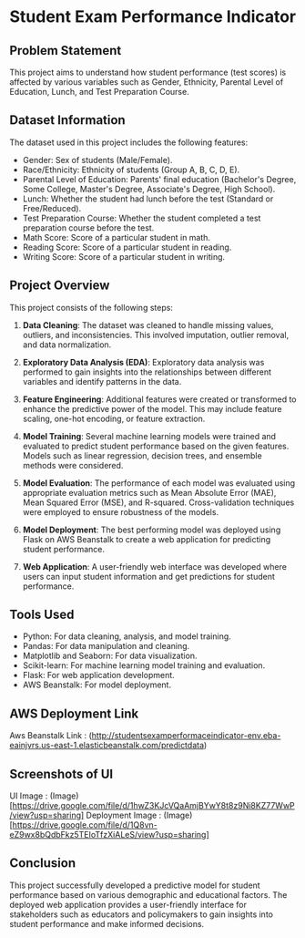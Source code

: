 # Student Exam Performance Indicator

## Problem Statement
This project aims to understand how student performance (test scores) is affected by various variables such as Gender, Ethnicity, Parental Level of Education, Lunch, and Test Preparation Course.

## Dataset Information
The dataset used in this project includes the following features:
- Gender: Sex of students (Male/Female).
- Race/Ethnicity: Ethnicity of students (Group A, B, C, D, E).
- Parental Level of Education: Parents' final education (Bachelor's Degree, Some College, Master's Degree, Associate's Degree, High School).
- Lunch: Whether the student had lunch before the test (Standard or Free/Reduced).
- Test Preparation Course: Whether the student completed a test preparation course before the test.
- Math Score: Score of a particular student in math.
- Reading Score: Score of a particular student in reading.
- Writing Score: Score of a particular student in writing.

## Project Overview
This project consists of the following steps:

1. **Data Cleaning**: The dataset was cleaned to handle missing values, outliers, and inconsistencies. This involved imputation, outlier removal, and data normalization.
   
2. **Exploratory Data Analysis (EDA)**: Exploratory data analysis was performed to gain insights into the relationships between different variables and identify patterns in the data.

3. **Feature Engineering**: Additional features were created or transformed to enhance the predictive power of the model. This may include feature scaling, one-hot encoding, or feature extraction.

4. **Model Training**: Several machine learning models were trained and evaluated to predict student performance based on the given features. Models such as linear regression, decision trees, and ensemble methods were considered.

5. **Model Evaluation**: The performance of each model was evaluated using appropriate evaluation metrics such as Mean Absolute Error (MAE), Mean Squared Error (MSE), and R-squared. Cross-validation techniques were employed to ensure robustness of the models.

6. **Model Deployment**: The best performing model was deployed using Flask on AWS Beanstalk to create a web application for predicting student performance.

7. **Web Application**: A user-friendly web interface was developed where users can input student information and get predictions for student performance.

## Tools Used
- Python: For data cleaning, analysis, and model training.
- Pandas: For data manipulation and cleaning.
- Matplotlib and Seaborn: For data visualization.
- Scikit-learn: For machine learning model training and evaluation.
- Flask: For web application development.
- AWS Beanstalk: For model deployment.

## AWS Deployment Link
Aws Beanstalk Link : (http://studentsexamperformaceindicator-env.eba-eainjvrs.us-east-1.elasticbeanstalk.com/predictdata)


## Screenshots of UI
UI Image : (Image)[https://drive.google.com/file/d/1hwZ3KJcVQaAmjBYwY8t8z9Ni8KZ77WwP/view?usp=sharing]
Deployment Image : (Image)[https://drive.google.com/file/d/1Q8vn-eZ9wx8bQdbFkz5TEIoTfzXiALeS/view?usp=sharing]

## Conclusion
This project successfully developed a predictive model for student performance based on various demographic and educational factors. The deployed web application provides a user-friendly interface for stakeholders such as educators and policymakers to gain insights into student performance and make informed decisions.


